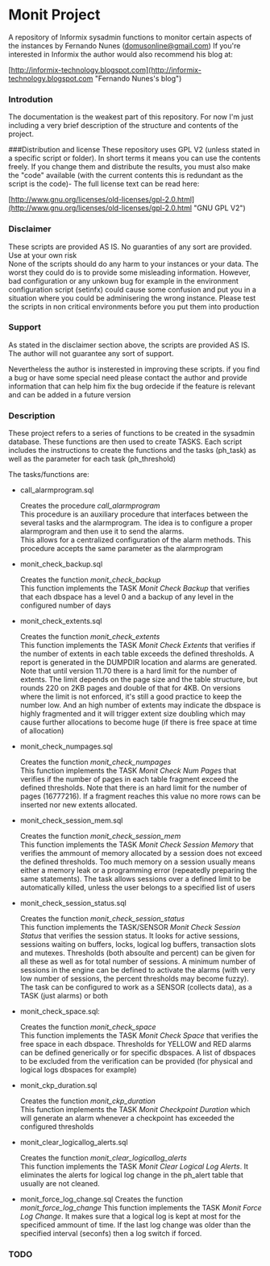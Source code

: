 # Monit Project

A repository of Informix sysadmin functions to monitor certain aspects of the instances by Fernando Nunes (domusonline@gmail.com)
If you're interested in Informix the author would also recommend his blog at:

[http://informix-technology.blogspot.com](http://informix-technology.blogspot.com "Fernando Nunes's blog")

### Introdution

The documentation is the weakest part of this repository. For now I'm just including a very brief description of the structure and contents of the project.

###Distribution and license
These repository uses GPL V2 (unless stated in a specific script or folder). In short terms it means you can use the contents freely. If you change them and distribute the results, you must also make the "code" available (with the current contents this is redundant as the script is the code)- The full license text can be read here:

[http://www.gnu.org/licenses/old-licenses/gpl-2.0.html](http://www.gnu.org/licenses/old-licenses/gpl-2.0.html "GNU GPL V2")

### Disclaimer

These scripts are provided AS IS. No guaranties of any sort are provided. Use at your own risk<br/>
None of the scripts should do any harm to your instances or your data. The worst they could do is to provide some misleading information.
However, bad configuration or any unkown bug for example in the environment configuration script (setinfx) could cause some confusion and put you in a situation where you could be adminisering the wrong instance.
Please test the scripts in non critical environments before you put them into production

### Support

As stated in the disclaimer section above, the scripts are provided AS IS. The author will not guarantee any sort of support.

Nevertheless the author is insterested in improving these scripts. if you find a bug or have some special need please contact the author and provide information that can help him fix the bug ordecide if the feature is relevant and can be added in a future version

### Description

These project refers to a series of functions to be created in the sysadmin database. These functions are then used to create TASKS.
Each script includes the instructions to create the functions and the tasks (ph_task) as well as the parameter for each task (ph_threshold)

The tasks/functions are:

* call_alarmprogram.sql

   Creates the procedure _call_alarmprogram_  
   This procedure is an auxiliary procedure that interfaces between the several tasks and the alarmprogram. The idea is to configure a proper alarmprogram and then use it to send the alarms.  
   This allows for a centralized configuration of the alarm methods. This procedure accepts the same parameter as the alarmprogram

* monit_check_backup.sql

   Creates the function _monit_check_backup_  
   This function implements the TASK _Monit Check Backup_ that verifies that each dbspace has a level 0 and a backup of any level in the configured number of days

* monit_check_extents.sql

   Creates the function _monit_check_extents_  
   This function implements the TASK _Monit Check Extents_ that verifies if the number of extents in each table exceeds the defined thresholds. A report is generated in the DUMPDIR location and alarms are generated. Note that until version 11.70 there is a hard limit for the number of extents. The limit depends on the page size and the table structure, but rounds 220 on 2KB pages and double of that for 4KB. On versions where the limit is not enforced, it's still a good practice to keep the number low. And an high number of extents may indicate the dbspace is highly fragmented and it will trigger extent size doubling which may cause further allocations to become huge (if there is free space at time of allocation)

* monit_check_numpages.sql

   Creates the function _monit_check_numpages_  
   This function implements the TASK _Monit Check Num Pages_ that verifies if the number of pages in each table fragment exceed the defined thresholds. Note that there is an hard limit for the number of pages (16777216). If a fragment reaches this value no more rows can be inserted nor new extents allocated.

* monit_check_session_mem.sql

   Creates the function _monit_check_session_mem_  
   This function implements the TASK _Monit Check Session Memory_ that verifies the ammount of memory allocated by a session does not exceed the defined thresholds. Too much memory on a session usually means either a memory leak or a programming error (repeatedly preparing the same statements). The task allows sessions over a defined limit to be automatically killed, unless the user belongs to a specified list of users

* monit_check_session_status.sql

   Creates the function _monit_check_session_status_  
   This function implements the TASK/SENSOR _Monit Check Session Status_ that verifies the session status. It looks for active sessions, sessions waiting on buffers, locks, logical log buffers, transaction slots and mutexes. Thresholds (both absoulte and percent) can be given for all these as well as for total number of sessions. A minimum number of sessions in the engine can be defined to activate the alarms (with very low number of sessions, the percent thresholds may become fuzzy). The task can be configured to work as a SENSOR (collects data), as a TASK (just alarms) or both

* monit_check_space.sql:

   Creates the function _monit_check_space_  
   This function implements the TASK _Monit Check Space_ that verifies the free space in each dbspace. Thresholds for YELLOW and RED alarms can be defined generically or for specific dbspaces. A list of dbspaces to be excluded from the verification can be provided (for physical and logical logs dbspaces for example)

* monit_ckp_duration.sql

   Creates the function _monit_ckp_duration_  
   This function implements the TASK _Monit Checkpoint Duration_ which will generate an alarm whenever a checkpoint has exceeded the configured thresholds

* monit_clear_logicallog_alerts.sql

   Creates the function _monit_clear_logicallog_alerts_  
   This function implements the TASK _Monit Clear Logical Log Alerts_. It eliminates the alerts for logical log change in the ph_alert table that usually are not cleaned.
 
* monit_force_log_change.sql
   Creates the function _monit_force_log_change_
   This function implements the TASK _Monit Force Log Change_. It makes sure that a logical log is kept at most for the specificed ammount of time. If the last log change was older than the specified interval (seconfs) then a log switch if forced.

### TODO

